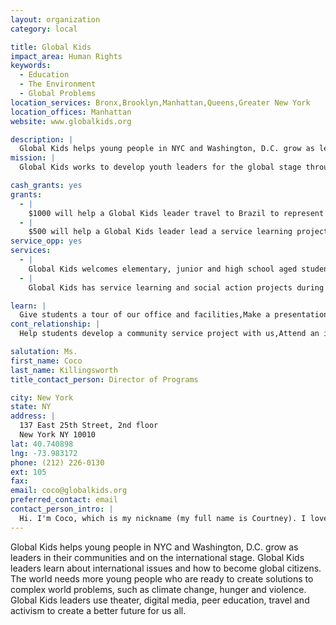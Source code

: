 ```yaml
---
layout: organization
category: local

title: Global Kids
impact_area: Human Rights
keywords: 
  - Education
  - The Environment
  - Global Problems
location_services: Bronx,Brooklyn,Manhattan,Queens,Greater New York
location_offices: Manhattan
website: www.globalkids.org

description: |
  Global Kids helps young people in NYC and Washington, D.C. grow as leaders in their communities and on the international stage. Global Kids leaders learn about international issues and how to become global citizens. The world needs more young people who are ready to create solutions to complex world problems, such as climate change, hunger and violence. Global Kids leaders use theater, digital media, peer education, travel and activism to create a better future for us all.
mission: |
  Global Kids works to develop youth leaders for the global stage through dynamic global education and leadership development programs.  Global Kids inspires underserved youth to achieve academic excellence, self-actualization and global competency, and empowers them to take action on critical issues facing their communities and our world.

cash_grants: yes
grants: 
  - |
    $1000 will help a Global Kids leader travel to Brazil to represent young people at the United Nations World Conference on Sustainability
  - |
    $500 will help a Global Kids leader lead a service learning project to make change happen on climate change in NYC. $500 will also help a Global Kid leader work with young people in Kenya to take action together on women's rights.
service_opp: yes
services: 
  - |
    Global Kids welcomes elementary, junior and high school aged students to co-host a mini-conference or a conference with Global Kids at their school on a social issue of importance to them.
  - |
    Global Kids has service learning and social action projects during school breaks on a regular basis, for which we welcome service volunteers.

learn: |
  Give students a tour of our office and facilities,Make a presentation about our organization,Speak over the phone about our work
cont_relationship: |
  Help students develop a community service project with us,Attend an in-school Check Award Assembly if we receive a grant,Help students tell local newspapers and media about their grant and/or project with us,Educate the school by leading a workshop,Collect pennies during the Penny Harvest next fall

salutation: Ms.
first_name: Coco
last_name: Killingsworth
title_contact_person: Director of Programs

city: New York
state: NY
address: |
  137 East 25th Street, 2nd floor  
  New York NY 10010
lat: 40.740898
lng: -73.983172
phone: (212) 226-0130
ext: 105
fax: 
email: coco@globalkids.org
preferred_contact: email
contact_person_intro: |
  Hi. I'm Coco, which is my nickname (my full name is Courtney). I love working for Global Kids because I am always inspired by our young people. Even students who don't think of themselves as leaders develop and grow into amazing leaders with us and global citizens. I have worked with Global Kids for 10 years!! That's a long time!! One of my favorite experiences: traveling with Global Kids youth on Peace Boat, where we visited over 10 countries!
---
```

Global Kids helps young people in NYC and Washington, D.C. grow as leaders in their communities and on the international stage. Global Kids leaders learn about international issues and how to become global citizens. The world needs more young people who are ready to create solutions to complex world problems, such as climate change, hunger and violence. Global Kids leaders use theater, digital media, peer education, travel and activism to create a better future for us all.